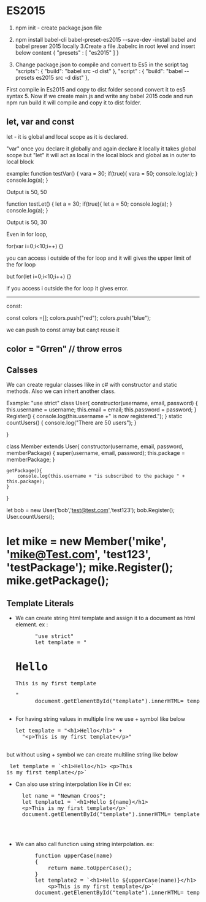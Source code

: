 # ES2015

1. npm init     - create package.json file
2. npm install babel-cli babel-preset-es2015 --save-dev      -install babel and babel preser 2015 locally
3.Create a file .babelrc in root level and insert below content
{
    "presets" : [
        "es2015"
    ]
}

4. Change package.json to compile and convert to Es5 in the script tag
 "scripts": {
    "build": "babel src -d dist"
  },
  "script" : {
    "build": "babel --presets es2015 src -d dist"
  },

First compile in Es2015 and copy to dist folder 
second convert it to es5 syntax
5. Now if we create main.js and write any babel 2015 code and run
npm run build
it will compile and copy it to dist folder.

let, var and const
-------------
let - it is global and local scope as it is declared.

"var" once you declare it globally and again declare it locally it takes global scope
but "let" it will act as local in the local block and global as in outer to local block

example:
function testVar()
{
	vara = 30;
	if(true){
		vara = 50;
		console.log(a);
	}
	console.log(a);
}

Output is 50, 50

function testLet()
{
	let a = 30;
	if(true){
		let a = 50;
		console.log(a);
	}
	console.log(a);
}

Output is 50, 30

Even in for loop, 

for(var i=0;i<10;i++)
{}

you can access i outside of the for loop and it will gives the upper limit of the for loop

but
for(let i=0;i<10;i++)
{}

if you access i outside the for loop it gives error.

-----
const:

const colors =[];
colors.push("red");
colors.push("blue");

we can push to const array but can;t reuse it

color = "Grren"  // throw erros
----------------------------------------------------------------------------------------
Calsses
-------
We can create regular classes llike in c# with constructor and static methods.
Also we can inhert another class.

Example: 
"use strict"
class User{
    constructor(username, email, password)
    {
        this.username = username;
        this.email = email;
        this.password = password;
    }
    Register() {
        console.log(this.username +" is now registered.");
    }
    static countUsers()
    {
        console.log("There are 50 users");
    }

}

class Member extends User{
    constructor(username, email, password, memberPackage)
    {
        super(username, email, password);
        this.package = memberPackage;
    }

    getPackage(){
        console.log(this.username + "is subscribed to the package " + this.package);
    }
}

let bob = new User('bob','test@test.com','test123');
bob.Register();
User.countUsers();

let mike = new Member('mike', 'mike@Test.com', 'test123', 'testPackage');
mike.Register();
mike.getPackage();
============================================================
Template Literals
------------------
* We can create string html template and assign it to a document as html element.
    ex : 
    <pre>
        "use strict"
        let template = "<h1>Hello</h1><p>This is my first template</p>"
        document.getElementById("template").innerHTML= template;
    </pre>
* For having string values in multiple line we use + symbol like below <br>
    <pre>let template = "&lt;h1&gt;Hello&lt;/h1&gt;" +
    "&lt;p&gt;This is my first template&lt;/p&gt;"  
    </pre>
but without using + symbol we can create multiline string like below<br>
    <pre>
        let template = &#x60;&#x3C;h1&#x3E;Hello&#x3C;/h1&#x3E;
    &#x3C;p&#x3E;This is my first template&#x3C;/p&#x3E;&#x60;
    </pre>

* Can also use string interpolation like in C#
ex:
    <pre>
    let name = &#x22;Newman Croos&#x22;;
    let template1 = &#x60;&#x3C;h1&#x3E;Hello ${name}&#x3C;/h1&#x3E;
    &#x3C;p&#x3E;This is my first template&#x3C;/p&#x3E;&#x60;
    document.getElementById(&#x22;template&#x22;).innerHTML= template1;
    </pre> <br>

* We can also call function using string interpolation.
ex:
    <pre>
        function upperCase(name)
        {
            return name.toUpperCase();
        }
        let template2 = &#x60;&#x3C;h1&#x3E;Hello ${upperCase(name)}&#x3C;/h1&#x3E;
            &#x3C;p&#x3E;This is my first template&#x3C;/p&#x3E;&#x60;
        document.getElementById(&#x22;template&#x22;).innerHTML= template2;
    </pre>
